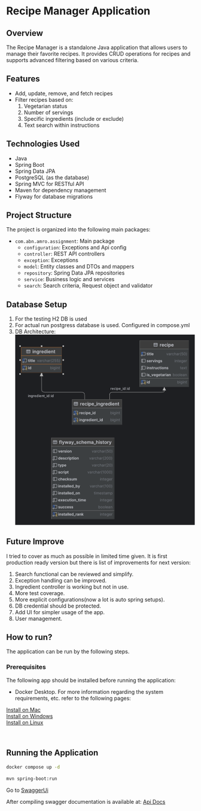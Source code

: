 # Recipe Manager Application

## Overview
The Recipe Manager is a standalone Java application that allows users to manage their favorite recipes. It provides CRUD operations for recipes and supports advanced filtering based on various criteria.

## Features
- Add, update, remove, and fetch recipes
- Filter recipes based on:
    1. Vegetarian status
    2. Number of servings
    3. Specific ingredients (include or exclude)
    4. Text search within instructions

## Technologies Used
- Java
- Spring Boot
- Spring Data JPA
- PostgreSQL (as the database)
- Spring MVC for RESTful API
- Maven for dependency management
- Flyway for database migrations

## Project Structure
The project is organized into the following main packages:
- `com.abn.amro.assignment`: Main package
    - `configuration`: Exceptions and Api config
    - `controller`: REST API controllers
    - `exception`: Exceptions
    - `model`: Entity classes and DTOs and mappers
    - `repository`: Spring Data JPA repositories
    - `service`: Business logic and services
    - `search`: Search criteria, Request object and validator

## Database Setup
1. For the testing H2 DB is used
2. For actual run postgress database is used. Configured in compose.yml
3. DB Architecture: 
![db_diagram.png](db_diagram.png)

## Future Improve
I tried to cover as much as possible in limited time given. 
It is first production ready version but there is list of improvements for next version:
1. Search functional can be reviewed and simplify.
2. Exception handling can be improved.
3. Ingredient controller is working but not in use.
4. More test coverage.
5. More explicit configurations(now a lot is auto spring setups).
6. DB credential should be protected.
7. Add UI for simpler usage of the app.
8. User management. 

## How to run?

The application can be run by the following steps.
<br/>

### Prerequisites

The following app should be installed before running the application:

- Docker Desktop. For more information regarding the system requirements, etc. refer to the following pages:

[Install on Mac](https://docs.docker.com/desktop/install/mac-install/)<br/>
[Install on Windows](https://docs.docker.com/desktop/install/windows-install/)<br/>
[Install on Linux](https://docs.docker.com/desktop/install/linux-install/)<br/>

<br/>

## Running the Application
```bash
docker compose up -d
```
```bash
mvn spring-boot:run 
```
Go to [SwaggerUi](http://localhost:8080/swagger-ui/index.html) 

After compiling swagger documentation is available at: [Api Docs](http://localhost:8080/v3/api-docs)
